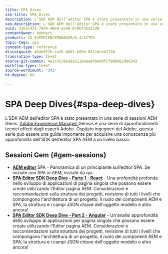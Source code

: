 ```yaml
---
title: SPA Dives
seo-title: SPA Dives
description: L’SDK AEM dell’editor SPA è stato presentato in una serie di sessioni AEM Gems. Ospitato  ingegneri del Adobe, questa serie può essere una guida importante per acquisire una conoscenza più approfondita dell’SDK dell’editor SPA AEM a un livello basso, ospitato da  Adobi ingegneri.
seo-description: L’SDK AEM dell’editor SPA è stato presentato in una serie di sessioni AEM Gems. Ospitato  ingegneri del Adobe, questa serie può essere una guida importante per acquisire una conoscenza più approfondita dell’SDK dell’editor SPA AEM a un livello basso, ospitato da  Adobi ingegneri.
uuid: 326ac431-79d4-48ed-aa48-0c9bfdbd23d0
contentOwner: bohnert
products: SG_EXPERIENCEMANAGER/6.4/SITES
topic-tags: spa
content-type: reference
discoiquuid: 48ab972b-ca26-40d1-b89e-86124ceb173b
translation-type: tm+mt
source-git-commit: 4e1c453e6a8a521b0ae0f0eddfcf80b882d99342
workflow-type: tm+mt
source-wordcount: '343'
ht-degree: 0%

---
```



# SPA Deep Dives{#spa-deep-dives}

L’SDK AEM dell’editor SPA è stato presentato in una serie di sessioni AEM Gems. [Adobe Experience Manager ](https://helpx.adobe.com/experience-manager/kt/eseminars/gems/aem-index.html) Gemsis è una serie di approfondimenti tecnici offerti dagli esperti  Adobe. Ospitato  ingegneri del Adobe, questa serie può essere una guida importante per acquisire una conoscenza più approfondita dell’SDK dell’editor SPA AEM a un livello basso.

## Sessioni Gem {#gem-sessions}

* **[AEM editor](https://helpx.adobe.com/experience-manager/kt/eseminars/gems/aem-spa-editor.html) [](https://helpx.adobe.com/experience-manager/kt/eseminars/gems/aem-spa-editor.html)**  SPA - Panoramica di un principiante sull’editor SPA. Se iniziate con SPA in AEM, iniziate da qui.
* **[SPA Editor SDK Deep Dive - Parte 1 - React](https://helpx.adobe.com/experience-manager/kt/eseminars/gems/SPA-Editor-SDK-Deep-Dive-React.html)**  - Una profondità profonda nello sviluppo di applicazioni di pagina singola che possono essere create utilizzando l&#39;Editor pagina AEM. Considerazioni e raccomandazioni sulla struttura dei progetti, revisione di tutti i livelli che compongono l&#39;architettura di un progetto, il ruolo dei componenti AEM e SPA, la struttura e i campi JSON chiave dell&#39;oggetto modello e altro ancora!
* **[SPA Editor SDK Deep Dive - Part 2 - Angular](https://helpx.adobe.com/experience-manager/kt/eseminars/gems/SPA-Editor-SDK-Deep-Dive-Angular.html)**  - Un&#39;analisi approfondita dello sviluppo di applicazioni per pagina singola che possono essere create utilizzando l&#39;Editor pagina AEM. Considerazioni e raccomandazioni sulla struttura dei progetti, revisione di tutti i livelli che compongono l&#39;architettura di un progetto, il ruolo dei componenti AEM e SPA, la struttura e i campi JSON chiave dell&#39;oggetto modello e altro ancora!

